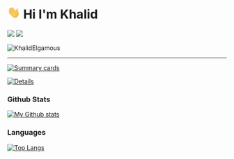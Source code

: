 
# <img src="https://raw.githubusercontent.com/ABSphreak/ABSphreak/master/gifs/Hi.gif" width="30px"> Hi I'm Khalid
[<img height="30" src="https://img.shields.io/badge/twitter-%231DA1F2.svg?&style=for-the-badge&logo=twitter&logoColor=white" />][twitter]
[<img height="30" src="https://img.shields.io/badge/linkedin-%230077B5.svg?&style=for-the-badge&logo=linkedin&logoColor=white" />][linkedin]

<p align="left">
  <img src="https://komarev.com/ghpvc/?username=KhalidElgamous&label=Profile%20views&color=0e75b6&style=flat" alt="KhalidElgamous" />
</p>


<hr/>


[![Summary cards](https://github-profile-summary-cards.vercel.app/api/cards/profile-details?username=KhalidElgamous&theme=transparent)](https://github.com/KhalidElgamous)

[![Details](https://github-readme-streak-stats.herokuapp.com/?user=KhalidElgamous&theme=nord&hide_border=true)](https://github.com/KhalidElgamous)

<!--p>
  <img align="center" src="https://github-readme-streak-stats.herokuapp.com/?user=KhalidElgamous&" alt="KhalidElgamous" />
</p><br/-->


### Github Stats
[![My Github stats](https://github-readme-stats.vercel.app/api?username=KhalidElgamous&count_private=true&show_icons=true&theme=nord&hide_border=true)](https://github.com/KhalidElgamous)


<!--p>
  <img align="center" src="https://github-readme-stats.vercel.app/api?username=KhalidElgamous&show_icons=true&locale=en" alt="KhalidElgamous" />
</p><br/-->


### Languages
[![Top Langs](https://github-readme-stats.vercel.app/api/top-langs/?username=KhalidElgamous&layout=compact&count_private=true&show_icons=true&theme=nord&hide_border=true)](https://github.com/KhalidElgamous)

<!--p>
  <img align="left" src="https://github-readme-stats.vercel.app/api/top-langs?username=KhalidElgamous&show_icons=true&locale=en&layout=compact" alt="KhalidElgamous" />
</p-->




<!--
**KhalidElgamous/KhalidElgamous** is a ✨ _special_ ✨ repository because its `README.md` (this file) appears on your GitHub profile.

Here are some ideas to get you started:

- 🔭 I’m currently working on ...
- 🌱 I’m currently learning ...
- 👯 I’m looking to collaborate on ...
- 🤔 I’m looking for help with ...
- 💬 Ask me about ...
- 📫 How to reach me: ...
- 😄 Pronouns: ...
- ⚡ Fun fact: ...
-->


[twitter]: https://twitter.com/khalid_elgamous
[linkedin]: https://linkedin.com/in/khalid-elgamous
